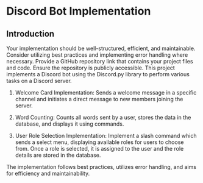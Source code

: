 <h1>Discord Bot Implementation</h1>
<h2>Introduction</h2>

Your implementation should be well-structured, efficient, and maintainable. Consider
utilizing best practices and implementing error handling where necessary. Provide a
GitHub repository link that contains your project files and code. Ensure the repository is
publicly accessible. This project implements a Discord bot using the Discord.py library
to perform various tasks on a Discord server.


1. Welcome Card Implementation: Sends a welcome message in a specific channel
and initiates a direct message to new members joining the server.

2. Word Counting: Counts all words sent by a user, stores the data in the
database, and displays it using commands.

3. User Role Selection Implementation: Implement a slash command which sends
a select menu, displaying available roles for users to choose from. Once a role is
selected, it is assigned to the user and the role details are stored in the database.


The implementation follows best practices, utilizes error handling, and aims for
efficiency and maintainability.
